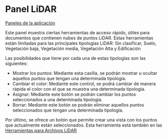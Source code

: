 # Panel LiDAR

[Paneles de la aplicación](../)

Este panel muestra ciertas herramientas de acceso rápido, útiles para documentos que contienen nubes de puntos LiDAR. Estas herramientas están limitadas para las principales tipologías LiDAR: Sin clasificar, Suelo, Vegetación baja, Vegetación media, Vegetación Alta y Edificación

Las posibilidades que tiene por cada una de estas tipologías son las siguientes:

* Mostrar los puntos: Mediante esta casilla, se podrán mostrar u ocultar aquellos puntos que tengan una determinada tipología.
* Cambiar el color: Mediante este control, se podrá cambiar de manera rápida el color con el que se muestra una determinada tipología.
* Asignar: Mediante este botón se podrán cambiar los puntos seleccionados a una determinada tipología.
* Borrar: Mediante este botón se podrán eliminar aquellos puntos seleccionados que tengan una determinada tipología.

Por último, se ofrece un botón que permite crear una vista con los puntos que actualmente están seleccionados. Esta herramienta está también en las [Herramientas para Archivos LIDAR](../../../fichas-de-herramientas/ficha-de-herramientas-archivos-lidar/)

